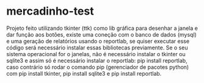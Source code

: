 # mercadinho-test
Projeto feito utilizando tkinter (ttk) como lib gráfica para desenhar a janela e dar função aos botôes, existe uma coneção com o banco de dados (mysql) e
uma geração de relatórios usando o reportlab, se quiser executar esse código será necessário instalar  essas bibliotecas previamente.
Se o seu sistema operacional for o janelas, não é necessário instalar o tkinter ou sqlite3 e assim só é necessário instalar o reportlab: pip install reportlab, caso contrário só rodar o comando pip (gerenciador de pacotes python) com pip install tkinter, pip install sqlite3 e pip install reportlab.
